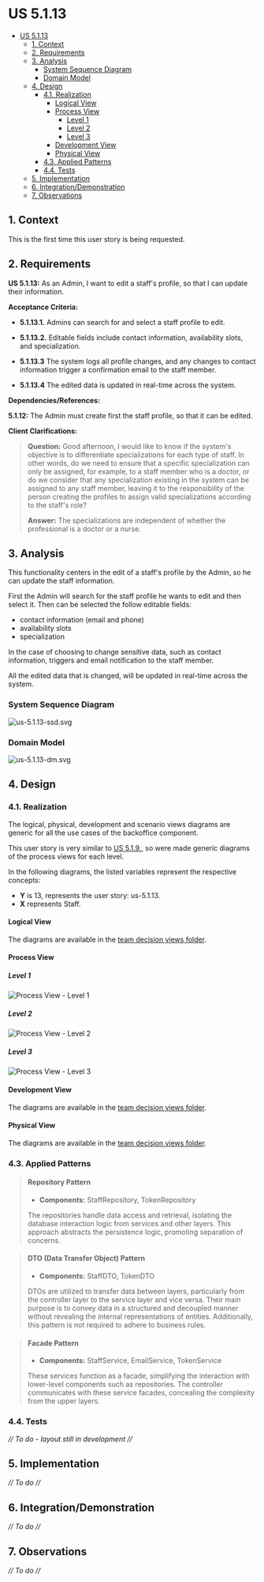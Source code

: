 # US 5.1.13

<!-- TOC -->
* [US 5.1.13](#us-5113)
  * [1. Context](#1-context)
  * [2. Requirements](#2-requirements)
  * [3. Analysis](#3-analysis)
    * [System Sequence Diagram](#system-sequence-diagram)
    * [Domain Model](#domain-model)
  * [4. Design](#4-design)
    * [4.1. Realization](#41-realization)
      * [Logical View](#logical-view)
      * [Process View](#process-view)
        * [Level 1](#level-1)
        * [Level 2](#level-2)
        * [Level 3](#level-3)
      * [Development View](#development-view)
      * [Physical View](#physical-view)
    * [4.3. Applied Patterns](#43-applied-patterns)
    * [4.4. Tests](#44-tests)
  * [5. Implementation](#5-implementation)
  * [6. Integration/Demonstration](#6-integrationdemonstration)
  * [7. Observations](#7-observations)
<!-- TOC -->


## 1. Context

This is the first time this user story is being requested.

## 2. Requirements

**US 5.1.13:** As an Admin, I want to edit a staff's profile, so that I can update their information.

**Acceptance Criteria:**

- **5.1.13.1.** Admins can search for and select a staff profile to edit.

- **5.1.13.2.** Editable fields include contact information, availability slots, and specialization.

- **5.1.13.3** The system logs all profile changes, and any changes to contact information trigger a confirmation email
to the staff member.

- **5.1.13.4** The edited data is updated in real-time across the system.

**Dependencies/References:**

**5.1.12:** The Admin must create first the staff profile, so that it can be edited.

**Client Clarifications:**

> **Question:** Good afternoon, I would like to know if the system's objective is to differentiate specializations for
> each type of staff. In other words, do we need to ensure that a specific specialization can only be assigned,
> for example, to a staff member who is a doctor, or do we consider that any specialization existing in the system
> can be assigned to any staff member, leaving it to the responsibility of the person creating the profiles to assign
> valid specializations according to the staff's role?
>
> **Answer:** The specializations are independent of whether the professional is a doctor or a nurse.


## 3. Analysis

This functionality centers in the edit of a staff's profile by the Admin, so he can update the staff information.

First the Admin will search for the staff profile he wants to edit and then select it. Then can be selected the follow
editable fields:
- contact information (email and phone)
- availability slots
- specialization

In the case of choosing to change sensitive data, such as contact information, triggers and email notification to the
staff member.

All the edited data that is changed, will be updated in real-time across the system.


### System Sequence Diagram

![us-5.1.13-ssd.svg](diagrams/ssd/us-5.1.13-ssd.svg)

### Domain Model

![us-5.1.13-dm.svg](diagrams/dm/us-5.1.13-dm.svg)

## 4. Design

### 4.1. Realization

The logical, physical, development and scenario views diagrams are generic for all the use cases of the backoffice component.

This user story is very similar to [US 5.1.9.](../us-5.1.9/readme.md), so were made generic diagrams of the process views
for each level.

In the following diagrams, the listed variables represent the respective concepts:

* **Y** is 13, represents the user story: us-5.1.13.
* **X** represents Staff.

#### Logical View

The diagrams are available in the [team decision views folder](../../team-decisions/views/general-views.md#1-logical-view).

#### Process View

##### Level 1

![Process View - Level 1](../general-process-view-diagrams/edit-profiles/n1/process-view-nivel1.svg)

##### Level 2

![Process View - Level 2](../general-process-view-diagrams/edit-profiles/n2/process-view-nivel2.svg)

##### Level 3

![Process View - Level 3](../general-process-view-diagrams/edit-profiles/n3/process-view-nivel3.svg)

#### Development View

The diagrams are available in the [team decision views folder](../../team-decisions/views/general-views.md#3-development-view).

#### Physical View

The diagrams are available in the [team decision views folder](../../team-decisions/views/general-views.md#4-physical-view).

### 4.3. Applied Patterns

> #### **Repository Pattern**
>
>* **Components:** StaffRepository, TokenRepository
>
> The repositories handle data access and retrieval, isolating the database interaction logic from services and other
> layers. This approach abstracts the persistence logic, promoting separation of concerns.


> #### **DTO (Data Transfer Object) Pattern**
>
>* **Components:** StaffDTO, TokenDTO
>
> DTOs are utilized to transfer data between layers, particularly from the controller layer to the service layer and
> vice versa. Their main purpose is to convey data in a structured and decoupled manner without revealing the internal
> representations of entities. Additionally, this pattern is not required to adhere to business rules.


> #### **Facade Pattern**
>
>* **Components:** StaffService, EmailService, TokenService
>
> These services function as a facade, simplifying the interaction with lower-level components such as repositories.
> The controller communicates with these service facades, concealing the complexity from the upper layers.

### 4.4. Tests

_// To do - layout still in development //_ 


## 5. Implementation

_// To do //_

## 6. Integration/Demonstration

_// To do //_

## 7. Observations

_// To do //_